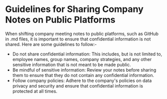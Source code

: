 # Guidelines for Sharing Company Notes on Public Platforms
When shifting company meeting notes to public platforms, such as GitHub in .md files, it is important to ensure that confidential information is not shared. Here are some guidelines to follow:-
- Do not share confidential information: This includes, but is not limited to, employee names, group names, company strategies, and any other sensitive information that is not meant to be made public.
- Be mindful of sensitive information: Review your notes before sharing them to ensure that they do not contain any confidential information.
- Follow company policies: Adhere to the company's policies on data privacy and security and ensure that confidential information is protected at all times.
